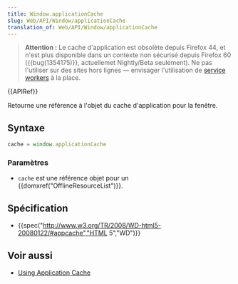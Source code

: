 ```yaml
---
title: Window.applicationCache
slug: Web/API/Window/applicationCache
translation_of: Web/API/Window/applicationCache
---
```

> **Attention :** Le cache d'application est obsolète depuis Firefox 44, et n'est plus disponible dans un contexte non sécurisé depuis Firefox 60 ({{bug(1354175)}}, actuellemet Nightly/Beta seulement). Ne pas l'utiliser sur des sites hors lignes — envisager l'utilisation de [service workers](/en-US/docs/Web/API/Service_Worker_API) à la place.

{{APIRef}}

Retourne une référence à l'objet du cache d'application pour la fenêtre.

## Syntaxe

```js
cache = window.applicationCache
```

### Paramètres

- `cache` est une référence objet pour un {{domxref("OfflineResourceList")}}.

## Spécification

- {{spec("http://www.w3.org/TR/2008/WD-html5-20080122/#appcache","HTML 5","WD")}}

## Voir aussi

- [Using Application Cache](/en-US/docs/HTML/Using_the_application_cache)
